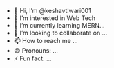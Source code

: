 - 👋 Hi, I’m @keshavtiwari001
- 👀 I’m interested in Web Tech
- 🌱 I’m currently learning MERN...
- 💞️ I’m looking to collaborate on ...
- 📫 How to reach me ...
- 😄 Pronouns: ...
- ⚡ Fun fact: ...

<!---
keshavtiwari001/keshavtiwari001 is a ✨ special ✨ repository because its `README.md` (this file) appears on your GitHub profile.
You can click the Preview link to take a look at your changes.
--->
